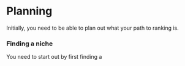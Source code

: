 # Planning

Initially, you need to be able to plan out what your path to ranking is.

### Finding a niche

You need to start out by first finding a 

